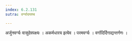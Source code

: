 ```yaml
---
index: 6.2.131
sutra: वर्ग्यादयश्च

---
```

 अर्जुनवर्ग्यः वासुदेवपक्ष्यः । अकर्मधारय इत्येव । परमवर्ग्यः । वर्गादिर्दिगाद्यन्तर्गणः ।
